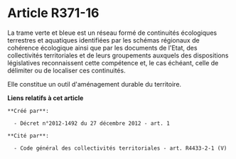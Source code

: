 # Article R371-16

La trame verte et bleue est un réseau formé de continuités écologiques terrestres et aquatiques identifiées par les schémas
régionaux de cohérence écologique ainsi que par les documents de l'Etat, des collectivités territoriales et de leurs
groupements auxquels des dispositions législatives reconnaissent cette compétence et, le cas échéant, celle de délimiter ou
de localiser ces continuités. 

Elle constitue un outil d'aménagement durable du territoire.

**Liens relatifs à cet article**

	**Créé par**:

	  - Décret n°2012-1492 du 27 décembre 2012 - art. 1

	**Cité par**:

	  - Code général des collectivités territoriales - art. R4433-2-1 (V)
